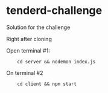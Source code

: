 # tenderd-challenge
Solution for the challenge


Right after cloning

Open terminal #1: 

```
    cd server && nodemon index.js
```

On terminal #2

```
    cd client && npm start
```

